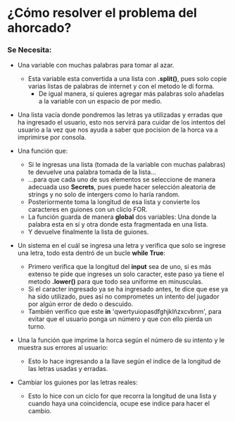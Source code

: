 # ¿Cómo resolver el problema del ahorcado?

### Se Necesita:
- Una variable con muchas palabras para tomar al azar.
    - Esta variable esta convertida a una lista con **.split()**, pues solo copie varias listas de palabras de internet y con el metodo le dí forma.
        - De igual manera, si quieres agregar más palabras solo añadelas a la variable con un espacio de por medio.

- Una lista vacía donde pondremos las letras ya utilizadas y erradas que ha ingresado el usuario, esto nos servirá para cuidar de los intentos del usuario a la vez que nos ayuda a saber que pocision de la horca va a imprimirse por consola.

- Una función que:
    - Si le ingresas una lista (tomada de la variable con muchas palabras) te devuelve una palabra tomada de la lista...
    - ...para que cada uno de sus elementos se seleccione de manera adecuada uso **Secrets**, pues puede hacer selección aleatoria de strings y no solo de intergers como lo haría random.
    - Posteriormente toma la longitud de esa lista y convierte los caracteres en guiones con un cliclo FOR.
    - La función guarda de manera **global** dos variables: Una donde la palabra esta en sí y otra donde esta fragmentada en una lista.
    - Y devuelve finalmente la lista de guiones.

- Un sistema en el cuál se ingresa una letra y verifica que solo se ingrese una letra, todo esta dentró de un bucle **while True**:
    - Primero verifica que la longitud del **input** sea de uno, si es más extenso te pide que ingreses un solo caracter, este paso ya tiene el metodo **.lower()** para que todo sea uniforme en minusculas.
    - Si el caracter ingresado ya se ha ingresado antes, te dice que ese ya ha sido utilizado, pues así no comprometes un intento del jugador por algún error de dedo o descuido.
    - También verifico que este **in** 'qwertyuiopasdfghjklñzxcvbnm', para evitar que el usuario ponga un número y que con ello pierda un turno.

- Una la función que imprime la horca según el número de su intento y le muestra sus errores al usuario:
    - Esto lo hace ingresando a la llave según el indice de la longitud de las letras usadas y erradas.

- Cambiar los guiones por las letras reales:
    - Esto lo hice con un ciclo for que recorra la longitud de una lista y cuando haya una coincidencia, ocupe ese indice para hacer el cambio.
